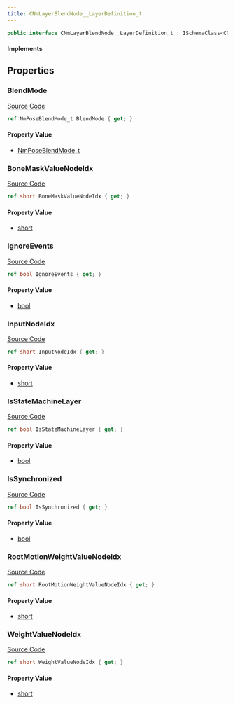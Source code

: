```yaml
---
title: CNmLayerBlendNode__LayerDefinition_t
---
```


```csharp
public interface CNmLayerBlendNode__LayerDefinition_t : ISchemaClass<CNmLayerBlendNode__LayerDefinition_t>, ISchemaField, ISchemaClass, INativeHandle
```

#### Implements

## Properties

### BlendMode

[Source Code](https://github.com/swiftly-solution/swiftlys2/blob/beta/managed/src/SwiftlyS2.Generated/Schemas/Interfaces/CNmLayerBlendNode__LayerDefinition_t.cs#L30)

```csharp
ref NmPoseBlendMode_t BlendMode { get; }
```

#### Property Value

- [NmPoseBlendMode_t](/docs/api/shared/schemadefinitions/nmposeblendmode_t)

### BoneMaskValueNodeIdx

[Source Code](https://github.com/swiftly-solution/swiftlys2/blob/beta/managed/src/SwiftlyS2.Generated/Schemas/Interfaces/CNmLayerBlendNode__LayerDefinition_t.cs#L20)

```csharp
ref short BoneMaskValueNodeIdx { get; }
```

#### Property Value

- [short](https://learn.microsoft.com/dotnet/api/system.int16)

### IgnoreEvents

[Source Code](https://github.com/swiftly-solution/swiftlys2/blob/beta/managed/src/SwiftlyS2.Generated/Schemas/Interfaces/CNmLayerBlendNode__LayerDefinition_t.cs#L26)

```csharp
ref bool IgnoreEvents { get; }
```

#### Property Value

- [bool](https://learn.microsoft.com/dotnet/api/system.boolean)

### InputNodeIdx

[Source Code](https://github.com/swiftly-solution/swiftlys2/blob/beta/managed/src/SwiftlyS2.Generated/Schemas/Interfaces/CNmLayerBlendNode__LayerDefinition_t.cs#L16)

```csharp
ref short InputNodeIdx { get; }
```

#### Property Value

- [short](https://learn.microsoft.com/dotnet/api/system.int16)

### IsStateMachineLayer

[Source Code](https://github.com/swiftly-solution/swiftlys2/blob/beta/managed/src/SwiftlyS2.Generated/Schemas/Interfaces/CNmLayerBlendNode__LayerDefinition_t.cs#L28)

```csharp
ref bool IsStateMachineLayer { get; }
```

#### Property Value

- [bool](https://learn.microsoft.com/dotnet/api/system.boolean)

### IsSynchronized

[Source Code](https://github.com/swiftly-solution/swiftlys2/blob/beta/managed/src/SwiftlyS2.Generated/Schemas/Interfaces/CNmLayerBlendNode__LayerDefinition_t.cs#L24)

```csharp
ref bool IsSynchronized { get; }
```

#### Property Value

- [bool](https://learn.microsoft.com/dotnet/api/system.boolean)

### RootMotionWeightValueNodeIdx

[Source Code](https://github.com/swiftly-solution/swiftlys2/blob/beta/managed/src/SwiftlyS2.Generated/Schemas/Interfaces/CNmLayerBlendNode__LayerDefinition_t.cs#L22)

```csharp
ref short RootMotionWeightValueNodeIdx { get; }
```

#### Property Value

- [short](https://learn.microsoft.com/dotnet/api/system.int16)

### WeightValueNodeIdx

[Source Code](https://github.com/swiftly-solution/swiftlys2/blob/beta/managed/src/SwiftlyS2.Generated/Schemas/Interfaces/CNmLayerBlendNode__LayerDefinition_t.cs#L18)

```csharp
ref short WeightValueNodeIdx { get; }
```

#### Property Value

- [short](https://learn.microsoft.com/dotnet/api/system.int16)

